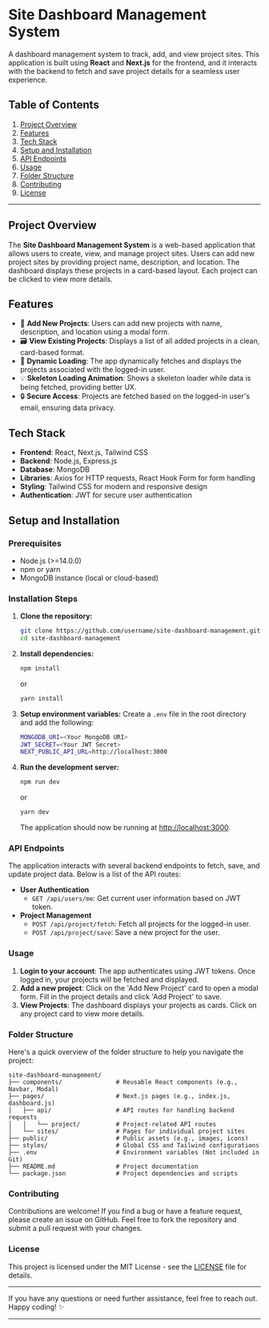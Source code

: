 # **Site Dashboard Management System**

A dashboard management system to track, add, and view project sites. This application is built using **React** and **Next.js** for the frontend, and it interacts with the backend to fetch and save project details for a seamless user experience.

## **Table of Contents**

1. [Project Overview](#project-overview)
2. [Features](#features)
3. [Tech Stack](#tech-stack)
4. [Setup and Installation](#setup-and-installation)
5. [API Endpoints](#api-endpoints)
6. [Usage](#usage)
7. [Folder Structure](#folder-structure)
8. [Contributing](#contributing)
9. [License](#license)

---

## **Project Overview**

The **Site Dashboard Management System** is a web-based application that allows users to create, view, and manage project sites. Users can add new project sites by providing project name, description, and location. The dashboard displays these projects in a card-based layout. Each project can be clicked to view more details.

## **Features**

- 📝 **Add New Projects**: Users can add new projects with name, description, and location using a modal form.
- 🗃️ **View Existing Projects**: Displays a list of all added projects in a clean, card-based format.
- 🔄 **Dynamic Loading**: The app dynamically fetches and displays the projects associated with the logged-in user.
- 💡 **Skeleton Loading Animation**: Shows a skeleton loader while data is being fetched, providing better UX.
- 🔒 **Secure Access**: Projects are fetched based on the logged-in user's email, ensuring data privacy.

## **Tech Stack**

- **Frontend**: React, Next.js, Tailwind CSS
- **Backend**: Node.js, Express.js
- **Database**: MongoDB
- **Libraries**: Axios for HTTP requests, React Hook Form for form handling
- **Styling**: Tailwind CSS for modern and responsive design
- **Authentication**: JWT for secure user authentication

## **Setup and Installation**

### Prerequisites

- Node.js (>=14.0.0)
- npm or yarn
- MongoDB instance (local or cloud-based)

### Installation Steps

1. **Clone the repository:**

   ```bash
   git clone https://github.com/username/site-dashboard-management.git
   cd site-dashboard-management
   ```

2. **Install dependencies:**

   ```bash
   npm install
   ```

   or

   ```bash
   yarn install
   ```

3. **Setup environment variables:**
   Create a `.env` file in the root directory and add the following:

   ```bash
   MONGODB_URI=<Your MongoDB URI>
   JWT_SECRET=<Your JWT Secret>
   NEXT_PUBLIC_API_URL=http://localhost:3000
   ```

4. **Run the development server:**
   ```bash
   npm run dev
   ```
   or
   ```bash
   yarn dev
   ```
   The application should now be running at [http://localhost:3000](http://localhost:3000).

### **API Endpoints**

The application interacts with several backend endpoints to fetch, save, and update project data. Below is a list of the API routes:

- **User Authentication**
  - `GET /api/users/me`: Get current user information based on JWT token.
- **Project Management**
  - `POST /api/project/fetch`: Fetch all projects for the logged-in user.
  - `POST /api/project/save`: Save a new project for the user.

### **Usage**

1. **Login to your account**: The app authenticates using JWT tokens. Once logged in, your projects will be fetched and displayed.
2. **Add a new project**: Click on the 'Add New Project' card to open a modal form. Fill in the project details and click 'Add Project' to save.
3. **View Projects**: The dashboard displays your projects as cards. Click on any project card to view more details.

### **Folder Structure**

Here's a quick overview of the folder structure to help you navigate the project:

```
site-dashboard-management/
├── components/               # Reusable React components (e.g., Navbar, Modal)
├── pages/                    # Next.js pages (e.g., index.js, dashboard.js)
│   ├── api/                  # API routes for handling backend requests
│   │   └── project/          # Project-related API routes
│   └── sites/                # Pages for individual project sites
├── public/                   # Public assets (e.g., images, icons)
├── styles/                   # Global CSS and Tailwind configurations
├── .env                      # Environment variables (Not included in Git)
├── README.md                 # Project documentation
└── package.json              # Project dependencies and scripts
```

### **Contributing**

Contributions are welcome! If you find a bug or have a feature request, please create an issue on GitHub. Feel free to fork the repository and submit a pull request with your changes.

### **License**

This project is licensed under the MIT License - see the [LICENSE](LICENSE) file for details.

---

If you have any questions or need further assistance, feel free to reach out. Happy coding! ✨

---
